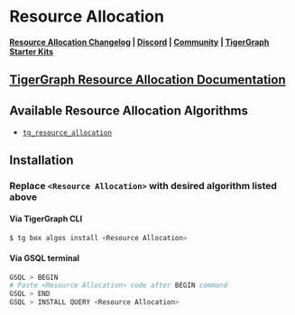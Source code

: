 # Resource Allocation

#### [Resource Allocation Changelog](https://github.com/tigergraph/gsql-graph-algorithms/blob/master/algorithms/LinkPrediction/resource_allocation/CHANGELOG.md) | [Discord](https://discord.gg/vFbmPyvJJN) | [Community](https://community.tigergraph.com) | [TigerGraph Starter Kits](https://github.com/zrougamed/TigerGraph-Starter-Kits-Parser)

## [TigerGraph Resource Allocation Documentation](https://docs.tigergraph.com/tigergraph-platform-overview/graph-algorithm-library#resource-allocation)

## Available Resource Allocation Algorithms

* [`tg_resource_allocation`](https://github.com/tigergraph/gsql-graph-algorithms/blob/master/algorithms/LinkPrediction/resource_allocation/tg_resource_allocation.gsql)

## Installation 

### Replace `<Resource Allocation>` with desired algorithm listed above 

#### Via TigerGraph CLI

```bash
$ tg box algos install <Resource Allocation>
```

#### Via GSQL terminal

```bash
GSQL > BEGIN
# Paste <Resource Allocation> code after BEGIN command
GSQL > END 
GSQL > INSTALL QUERY <Resource Allocation>
```